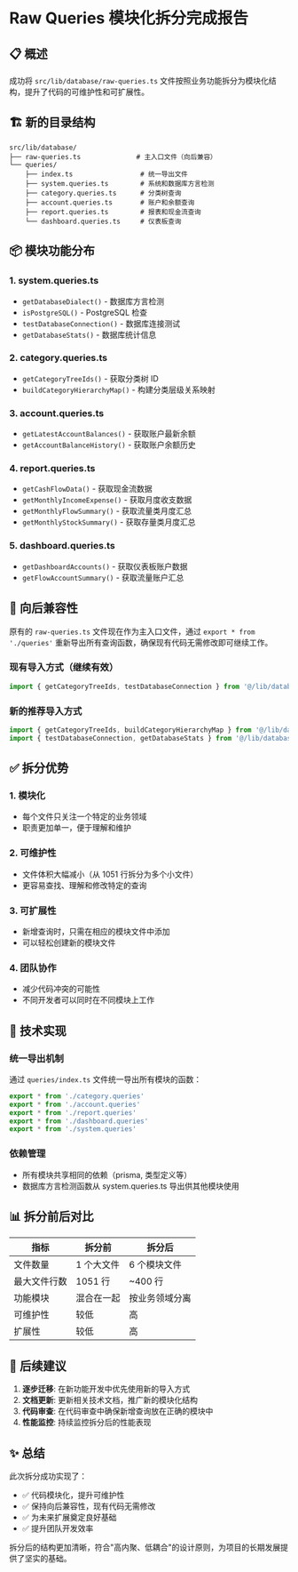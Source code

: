 # Raw Queries 模块化拆分完成报告

## 📋 概述

成功将 `src/lib/database/raw-queries.ts`
文件按照业务功能拆分为模块化结构，提升了代码的可维护性和可扩展性。

## 🏗️ 新的目录结构

```
src/lib/database/
├── raw-queries.ts              # 主入口文件（向后兼容）
└── queries/
    ├── index.ts                 # 统一导出文件
    ├── system.queries.ts        # 系统和数据库方言检测
    ├── category.queries.ts      # 分类树查询
    ├── account.queries.ts       # 账户和余额查询
    ├── report.queries.ts        # 报表和现金流查询
    └── dashboard.queries.ts     # 仪表板查询
```

## 📦 模块功能分布

### 1. system.queries.ts

- `getDatabaseDialect()` - 数据库方言检测
- `isPostgreSQL()` - PostgreSQL 检查
- `testDatabaseConnection()` - 数据库连接测试
- `getDatabaseStats()` - 数据库统计信息

### 2. category.queries.ts

- `getCategoryTreeIds()` - 获取分类树 ID
- `buildCategoryHierarchyMap()` - 构建分类层级关系映射

### 3. account.queries.ts

- `getLatestAccountBalances()` - 获取账户最新余额
- `getAccountBalanceHistory()` - 获取账户余额历史

### 4. report.queries.ts

- `getCashFlowData()` - 获取现金流数据
- `getMonthlyIncomeExpense()` - 获取月度收支数据
- `getMonthlyFlowSummary()` - 获取流量类月度汇总
- `getMonthlyStockSummary()` - 获取存量类月度汇总

### 5. dashboard.queries.ts

- `getDashboardAccounts()` - 获取仪表板账户数据
- `getFlowAccountSummary()` - 获取流量账户汇总

## 🔄 向后兼容性

原有的 `raw-queries.ts` 文件现在作为主入口文件，通过 `export * from './queries'`
重新导出所有查询函数，确保现有代码无需修改即可继续工作。

### 现有导入方式（继续有效）

```typescript
import { getCategoryTreeIds, testDatabaseConnection } from '@/lib/database/raw-queries'
```

### 新的推荐导入方式

```typescript
import { getCategoryTreeIds, buildCategoryHierarchyMap } from '@/lib/database/queries'
import { testDatabaseConnection, getDatabaseStats } from '@/lib/database/queries'
```

## ✅ 拆分优势

### 1. 模块化

- 每个文件只关注一个特定的业务领域
- 职责更加单一，便于理解和维护

### 2. 可维护性

- 文件体积大幅减小（从 1051 行拆分为多个小文件）
- 更容易查找、理解和修改特定的查询

### 3. 可扩展性

- 新增查询时，只需在相应的模块文件中添加
- 可以轻松创建新的模块文件

### 4. 团队协作

- 减少代码冲突的可能性
- 不同开发者可以同时在不同模块上工作

## 🔧 技术实现

### 统一导出机制

通过 `queries/index.ts` 文件统一导出所有模块的函数：

```typescript
export * from './category.queries'
export * from './account.queries'
export * from './report.queries'
export * from './dashboard.queries'
export * from './system.queries'
```

### 依赖管理

- 所有模块共享相同的依赖（prisma, 类型定义等）
- 数据库方言检测函数从 system.queries.ts 导出供其他模块使用

## 📊 拆分前后对比

| 指标         | 拆分前     | 拆分后         |
| ------------ | ---------- | -------------- |
| 文件数量     | 1 个大文件 | 6 个模块文件   |
| 最大文件行数 | 1051 行    | ~400 行        |
| 功能模块     | 混合在一起 | 按业务领域分离 |
| 可维护性     | 较低       | 高             |
| 扩展性       | 较低       | 高             |

## 🎯 后续建议

1. **逐步迁移**: 在新功能开发中优先使用新的导入方式
2. **文档更新**: 更新相关技术文档，推广新的模块化结构
3. **代码审查**: 在代码审查中确保新增查询放在正确的模块中
4. **性能监控**: 持续监控拆分后的性能表现

## ✨ 总结

此次拆分成功实现了：

- ✅ 代码模块化，提升可维护性
- ✅ 保持向后兼容性，现有代码无需修改
- ✅ 为未来扩展奠定良好基础
- ✅ 提升团队开发效率

拆分后的结构更加清晰，符合"高内聚、低耦合"的设计原则，为项目的长期发展提供了坚实的基础。
